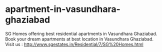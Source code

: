 # apartment-in-vasundhara-ghaziabad
SG Homes offering best residential apartments in Vasundhara Ghaziabad. Book your dream apartments at best location in Vasundhara Ghaziabad. Visit us : http://www.sgestates.in/Residential/7/SG%20Homes.html
